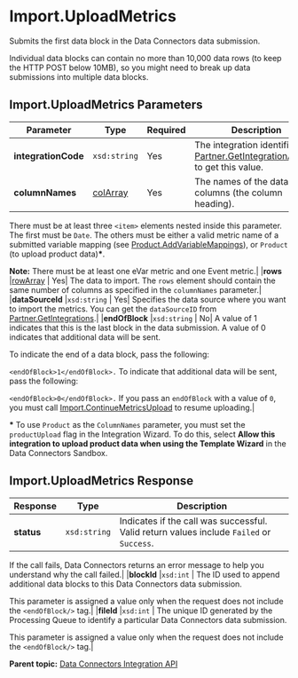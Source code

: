 # Import.UploadMetrics

Submits the first data block in the Data Connectors data submission.

Individual data blocks can contain no more than 10,000 data rows \(to keep the HTTP POST below 10MB\), so you might need to break up data submissions into multiple data blocks.

## Import.UploadMetrics Parameters

|Parameter|Type|Required|Description|
|---------|----|--------|-----------|
|**integrationCode** |`xsd:string` | Yes| The integration identifier. Call [Partner.GetIntegrationAccess](r_getIntegrationAccess.md#) to get this value.|
|**columnNames** |[colArray](../../data_types/r_datatype_colArray.md#) | Yes| The names of the data columns \(the column heading\).

 There must be at least three `<item>` elements nested inside this parameter. The first must be `Date`. The others must be either a valid metric name of a submitted variable mapping \(see [Product.AddVariableMappings](../config_api/r_prod_addvarmapping.md#)\), or `Product` \(to upload product data\)**\***.

 **Note:** There must be at least one eVar metric and one Event metric.|
|**rows** |[rowArray](../../data_types/r_datatype_rowArray.md#) | Yes| The data to import. The `rows` element should contain the same number of columns as specified in the `columnNames` parameter.|
|**dataSourceId** |`xsd:string` | Yes| Specifies the data source where you want to import the metrics. You can get the `dataSourceID` from [Partner.GetIntegrations](r_getIntegrations.md#).|
|**endOfBlock** |`xsd:string` | No| A value of 1 indicates that this is the last block in the data submission. A value of 0 indicates that additional data will be sent.

 To indicate the end of a data block, pass the following:

`<endOfBlock>1</endOfBlock>.` To indicate that additional data will be sent, pass the following:

`<endOfBlock>0</endOfBlock>.` If you pass an `endOfBlock` with a value of `0`, you must call [Import.ContinueMetricsUpload](r_ContinueMetricsUpload.md#) to resume uploading.|

**\*** To use `Product` as the `ColumnNames` parameter, you must set the `productUpload` flag in the Integration Wizard. To do this, select **Allow this integration to upload product data when using the Template Wizard** in the Data Connectors Sandbox.

## Import.UploadMetrics Response

|Response|Type|Description|
|--------|----|-----------|
|**status** |`xsd:string` | Indicates if the call was successful. Valid return values include `Failed` or `Success`.

 If the call fails, Data Connectors returns an error message to help you understand why the call failed.|
|**blockId** |`xsd:int` | The ID used to append additional data blocks to this Data Connectors data submission.

 This parameter is assigned a value only when the request does not include the `<endOfBlock/>` tag.|
|**fileId** |`xsd:int` | The unique ID generated by the Processing Queue to identify a particular Data Connectors data submission.

 This parameter is assigned a value only when the request does not include the `<endOfBlock/>` tag.|

**Parent topic:** [Data Connectors Integration API](../../Genesis_API/integration_api/c_genesis_api_integrate.md)

